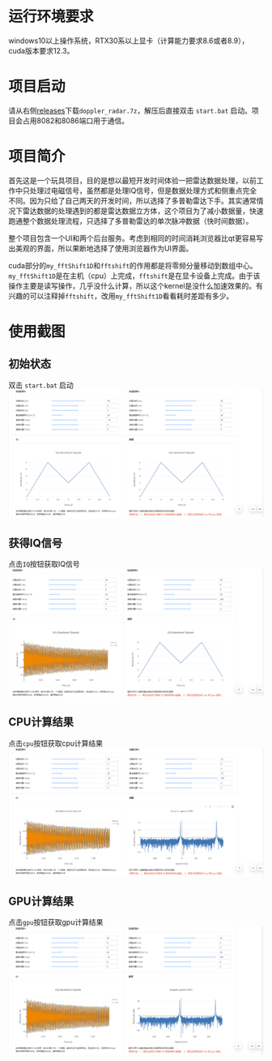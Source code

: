 

# 运行环境要求
windows10以上操作系统，RTX30系以上显卡（计算能力要求8.6或者8.9），cuda版本要求12.3。
# 项目启动
请从右侧[releases](https://github.com/betterLeoLee/Leo_s_toy_projects/releases/tag/doppler_radar "releases")下载`doppler_radar.7z`，解压后直接双击 `start.bat` 启动。项目会占用8082和8086端口用于通信。
# 项目简介
首先这是一个玩具项目，目的是想以最短开发时间体验一把雷达数据处理，以前工作中只处理过电磁信号，虽然都是处理IQ信号，但是数据处理方式和侧重点完全不同。因为只给了自己两天的开发时间，所以选择了多普勒雷达下手。其实通常情况下雷达数据的处理遇到的都是雷达数据立方体，这个项目为了减小数据量，快速跑通整个数据处理流程，只选择了多普勒雷达的单次脉冲数据（快时间数据）。

整个项目包含一个UI和两个后台服务。考虑到相同的时间消耗浏览器比qt更容易写出美观的界面，所以果断地选择了使用浏览器作为UI界面。  

cuda部分的`my_fftShift1D`和`fftshift`的作用都是将零频分量移动到数组中心。`my_fftShift1D`是在主机（cpu）上完成，`fftshift`是在显卡设备上完成。由于该操作主要是读写操作，几乎没什么计算，所以这个kernel是没什么加速效果的。有兴趣的可以注释掉`fftshift`，改用`my_fftShift1D`看看耗时差距有多少。

# 使用截图
## 初始状态
双击 `start.bat` 启动  
![初始界面](./pic/初始界面_025256.png)  
## 获得IQ信号
点击`IQ`按钮获取IQ信号  
![获得IQ](./pic/获得IQ_025341.png)  
## CPU计算结果
点击`cpu`按钮获取cpu计算结果  
![cpu计算](./pic/cpu计算_025406.png)  
## GPU计算结果
点击`gpu`按钮获取gpu计算结果  
![GPU计算](./pic/GPU计算_025446.png)  
